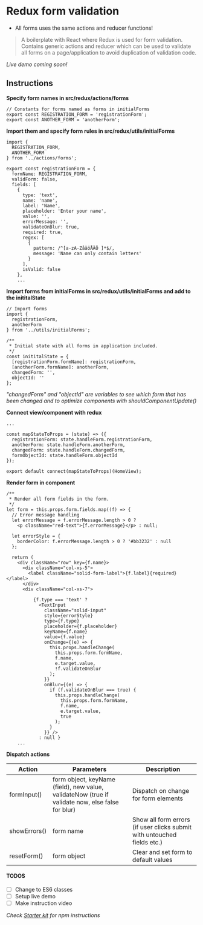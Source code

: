 Redux form validation
=======================

* All forms uses the same actions and reducer functions!

> A boilerplate with React where Redux is used for form validation. Contains generic actions and reducer which can be used to validate all forms on a page/application to avoid duplication of validation code.

*Live demo coming soon!*

## Instructions

**Specify form names in src/redux/actions/forms**
```
// Constants for forms named as forms in initialForms
export const REGISTRATION_FORM = 'registrationForm';
export const ANOTHER_FORM = 'anotherForm';
```
**Import them and specify form rules in src/redux/utils/initialForms**
```
import {
  REGISTRATION_FORM,
  ANOTHER_FORM
} from '../actions/forms';

export const registrationForm = {
  formName: REGISTRATION_FORM,
  validForm: false,
  fields: [
    {
      type: 'text',
      name: 'name',
      label: 'Name',
      placeholder: 'Enter your name',
      value: '',
      errorMessage: '',
      validateOnBlur: true,
      required: true,
      regex: [
        {
          pattern: /^[a-zA-ZåäöÅÄÖ ]*$/,
          message: 'Name can only contain letters'
        }
      ],
      isValid: false
    },
    ...
```

**Import forms from initialForms in src/redux/utils/initialForms and add to the inititalState**
```
// Import forms
import {
  registrationForm,
  anotherForm
} from '../utils/initialForms';

/**
 * Initial state with all forms in application included.
 */
const inititalState = {
  [registrationForm.formName]: registrationForm,
  [anotherForm.formName]: anotherForm,
  changedForm: '',
  objectId: ''
};
```
*"changedForm" and "objectId" are variables to see which form that has been changed and to optimize components with shouldComponentUpdate()*

**Connect view/component with redux**
```
...

const mapStateToProps = (state) => ({
  registrationForm: state.handleForm.registrationForm,
  anotherForm: state.handleForm.anotherForm,
  changedForm: state.handleForm.changedForm,
  formObjectId: state.handleForm.objectId
});

export default connect(mapStateToProps)(HomeView);
```

**Render form in component**
```
/**
 * Render all form fields in the form.
 */
let form = this.props.form.fields.map((f) => {
  // Error message handling
  let errorMessage = f.errorMessage.length > 0 ?
    <p className="red-text">{f.errorMessage}</p> : null;

  let errorStyle = {
    borderColor: f.errorMessage.length > 0 ? '#bb3232' : null
  };

  return (
    <div className="row" key={f.name}>
      <div className="col-xs-5">
        <label className="solid-form-label">{f.label}{required}</label>
      </div>
      <div className="col-xs-7">

          {f.type === 'text' ?
            <TextInput
              className="solid-input"
              style={errorStyle}
              type={f.type}
              placeholder={f.placeholder}
              keyName={f.name}
              value={f.value}
              onChange={(e) => {
                this.props.handleChange(
                  this.props.form.formName,
                  f.name,
                  e.target.value,
                  !f.validateOnBlur
                );
              }}
              onBlur={(e) => {
                if (f.validateOnBlur === true) {
                  this.props.handleChange(
                    this.props.form.formName,
                    f.name,
                    e.target.value,
                    true
                  );
                }
              }} />
            : null }
    ...
```

**Dispatch actions**

| Action | Parameters | Description |
| --- | --- | --- |
| formInput() | form object, keyName (field), new value, validateNow (true if validate now, else false for blur) | Dispatch on change for form elements |
| showErrors() | form name | Show all form errors (if user clicks submit with untouched fields etc.) |
| resetForm() | form object | Clear and set form to default values |

#### TODOS
- [ ] Change to ES6 classes
- [ ] Setup live demo
- [ ] Make instruction video

*Check [Starter kit](https://github.com/davezuko/react-redux-starter-kit/) for npm instructions*
